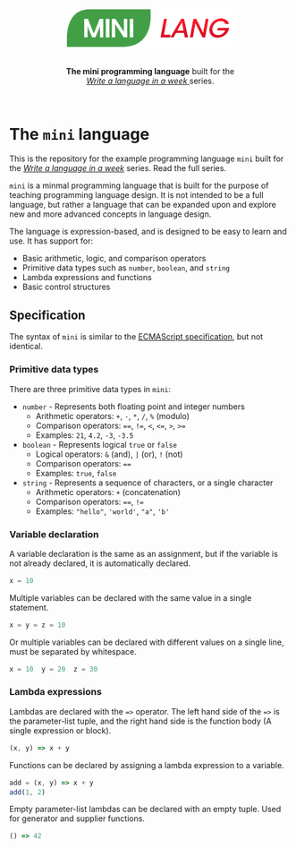 <div align="center">
    <br>
    <img alt="Mini-Lang logo" src="assets/logo_small.png" width="300px"/>
    <p>
    <br>
        <b>The mini programming language</b> built for the<br>
        <a href="https://dev.to/williamragstad/series/17603" about="_blank">
            <em>Write a language in a week</em>
        </a> series.
    </p>
    <br>
</div>

# The `mini` language

This is the repository for the example programming language `mini` built for the [*Write a language in a week*](https://dev.to/williamragstad/series/17603) series. Read the full series.

`mini` is a minmal programming language that is built for the purpose of teaching programming language design.
It is not intended to be a full language, but rather a language that can be expanded upon and explore new and more advanced concepts in language design.

The language is expression-based, and is designed to be easy to learn and use.
It has support for:
* Basic arithmetic, logic, and comparison operators
* Primitive data types such as `number`, `boolean`, and `string`
* Lambda expressions and functions
* Basic control structures

## Specification

The syntax of `mini` is similar to the [ECMAScript specification](https://tc39.es/ecma262/), but not identical.

### Primitive data types

There are three primitive data types in `mini`:
* `number` - Represents both floating point and integer numbers
    * Arithmetic operators: `+`, `-`, `*`, `/`, `%` (modulo)
    * Comparison operators: `==`, `!=`, `<`, `<=`, `>`, `>=`
    * Examples: `21`, `4.2`, `-3`, `-3.5`
* `boolean` - Represents logical `true` or `false`
    * Logical operators: `&` (and), `|` (or), `!` (not)
    * Comparison operators: `==`
    * Examples: `true`, `false`
* `string` - Represents a sequence of characters, or a single character
    * Arithmetic operators: `+` (concatenation)
    * Comparison operators: `==`, `!=`
    * Examples: `"hello"`, `'world'`, `"a"`, `'b'`


### Variable declaration
A variable declaration is the same as an assignment, but if the variable is not already declared, it is automatically declared.

```js
x = 10
```

Multiple variables can be declared with the same value in a single statement.

```js
x = y = z = 10
```

Or multiple variables can be declared with different values on a single line, must be separated by whitespace.

```js
x = 10  y = 20  z = 30
```

### Lambda expressions

Lambdas are declared with the `=>` operator.
The left hand side of the `=>` is the parameter-list tuple, and the right hand side is the function body (A single expression or block).

```js
(x, y) => x + y
```

Functions can be declared by assigning a lambda expression to a variable.

```js
add = (x, y) => x + y
add(1, 2)
```

Empty parameter-list lambdas can be declared with an empty tuple. Used for generator and supplier functions.

```js
() => 42
```
